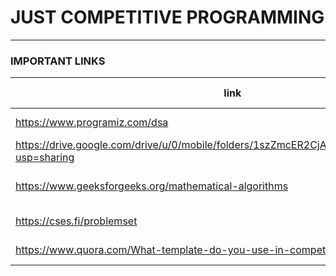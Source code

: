 # JUST COMPETITIVE PROGRAMMING

---

### IMPORTANT LINKS

| link | about | content-type |
|---|:---:|:---:|
| https://www.programiz.com/dsa |  dsa topicwise |  Text-website |
| https://drive.google.com/drive/u/0/mobile/folders/1szZmcER2CjAFbcqCLitTn_4nyv0wxUjn?usp=sharing | dsa abdul bari | video lectures|
| https://www.geeksforgeeks.org/mathematical-algorithms | basic mathematical algos | Text-Code-Website |
| https://cses.fi/problemset | problem sets for practice | Problems-Website |  
| https://www.quora.com/What-template-do-you-use-in-competitive-programming | tamplates for c++ | code |


